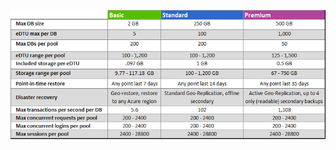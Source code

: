 ![Livelli di servizio per i pool di database elastici](./media/sql-database-service-tiers-table-elastic-db-pools/sql-database-service-tiers-table-elastic-db-pools.png)

<!---HONumber=Oct15_HO3-->